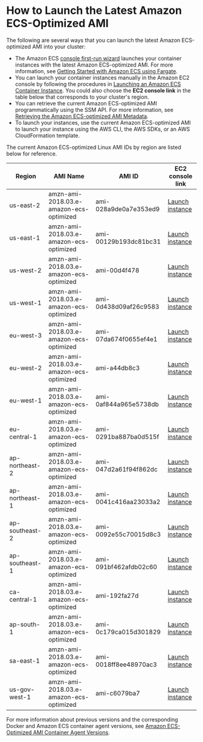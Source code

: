 # How to Launch the Latest Amazon ECS\-Optimized AMI<a name="ecs-optimized_AMI_launch_latest"></a>

The following are several ways that you can launch the latest Amazon ECS\-optimized AMI into your cluster:
+ The Amazon ECS [console first\-run wizard](https://console.aws.amazon.com/ecs/home#/firstRun) launches your container instances with the latest Amazon ECS\-optimized AMI\. For more information, see [Getting Started with Amazon ECS using Fargate](ECS_GetStarted.md)\.
+ You can launch your container instances manually in the Amazon EC2 console by following the procedures in [Launching an Amazon ECS Container Instance](launch_container_instance.md)\. You could also choose the **EC2 console link** in the table below that corresponds to your cluster's region\.
+ You can retrieve the current Amazon ECS\-optimized AMI programmatically using the SSM API\. For more information, see [Retrieving the Amazon ECS\-optimized AMI Metadata](retrieve-ecs-optimized_AMI.md)\.
+ To launch your instances, use the current Amazon ECS\-optimized AMI to launch your instance using the AWS CLI, the AWS SDKs, or an AWS CloudFormation template\.

The current Amazon ECS\-optimized Linux AMI IDs by region are listed below for reference\.


| Region | AMI Name | AMI ID | EC2 console link | 
| --- | --- | --- | --- | 
| us\-east\-2 | amzn\-ami\-2018\.03\.e\-amazon\-ecs\-optimized | ami\-028a9de0a7e353ed9 | [Launch instance](https://console.aws.amazon.com/ec2/v2/home?region=us-east-2#LaunchInstanceWizard:ami=ami-028a9de0a7e353ed9) | 
| us\-east\-1 | amzn\-ami\-2018\.03\.e\-amazon\-ecs\-optimized | ami\-00129b193dc81bc31 | [Launch instance](https://console.aws.amazon.com/ec2/v2/home?region=us-east-1#LaunchInstanceWizard:ami=ami-00129b193dc81bc31) | 
| us\-west\-2 | amzn\-ami\-2018\.03\.e\-amazon\-ecs\-optimized | ami\-00d4f478 | [Launch instance](https://console.aws.amazon.com/ec2/v2/home?region=us-west-2#LaunchInstanceWizard:ami=ami-00d4f478) | 
| us\-west\-1 | amzn\-ami\-2018\.03\.e\-amazon\-ecs\-optimized | ami\-0d438d09af26c9583 | [Launch instance](https://console.aws.amazon.com/ec2/v2/home?region=us-west-1#LaunchInstanceWizard:ami=ami-0d438d09af26c9583) | 
| eu\-west\-3 | amzn\-ami\-2018\.03\.e\-amazon\-ecs\-optimized | ami\-07da674f0655ef4e1 | [Launch instance](https://console.aws.amazon.com/ec2/v2/home?region=eu-west-3#LaunchInstanceWizard:ami=ami-07da674f0655ef4e1) | 
| eu\-west\-2 | amzn\-ami\-2018\.03\.e\-amazon\-ecs\-optimized | ami\-a44db8c3 | [Launch instance](https://console.aws.amazon.com/ec2/v2/home?region=eu-west-2#LaunchInstanceWizard:ami=ami-a44db8c3) | 
| eu\-west\-1 | amzn\-ami\-2018\.03\.e\-amazon\-ecs\-optimized | ami\-0af844a965e5738db | [Launch instance](https://console.aws.amazon.com/ec2/v2/home?region=eu-west-1#LaunchInstanceWizard:ami=ami-0af844a965e5738db) | 
| eu\-central\-1 | amzn\-ami\-2018\.03\.e\-amazon\-ecs\-optimized | ami\-0291ba887ba0d515f | [Launch instance](https://console.aws.amazon.com/ec2/v2/home?region=eu-central-1#LaunchInstanceWizard:ami=ami-0291ba887ba0d515f) | 
| ap\-northeast\-2 | amzn\-ami\-2018\.03\.e\-amazon\-ecs\-optimized | ami\-047d2a61f94f862dc | [Launch instance](https://console.aws.amazon.com/ec2/v2/home?region=ap-northeast-2#LaunchInstanceWizard:ami=ami-047d2a61f94f862dc) | 
| ap\-northeast\-1 | amzn\-ami\-2018\.03\.e\-amazon\-ecs\-optimized | ami\-0041c416aa23033a2 | [Launch instance](https://console.aws.amazon.com/ec2/v2/home?region=ap-northeast-1#LaunchInstanceWizard:ami=ami-0041c416aa23033a2) | 
| ap\-southeast\-2 | amzn\-ami\-2018\.03\.e\-amazon\-ecs\-optimized | ami\-0092e55c70015d8c3 | [Launch instance](https://console.aws.amazon.com/ec2/v2/home?region=ap-southeast-2#LaunchInstanceWizard:ami=ami-0092e55c70015d8c3) | 
| ap\-southeast\-1 | amzn\-ami\-2018\.03\.e\-amazon\-ecs\-optimized | ami\-091bf462afdb02c60 | [Launch instance](https://console.aws.amazon.com/ec2/v2/home?region=ap-southeast-1#LaunchInstanceWizard:ami=ami-091bf462afdb02c60) | 
| ca\-central\-1 | amzn\-ami\-2018\.03\.e\-amazon\-ecs\-optimized | ami\-192fa27d | [Launch instance](https://console.aws.amazon.com/ec2/v2/home?region=ca-central-1#LaunchInstanceWizard:ami=ami-192fa27d) | 
| ap\-south\-1 | amzn\-ami\-2018\.03\.e\-amazon\-ecs\-optimized | ami\-0c179ca015d301829 | [Launch instance](https://console.aws.amazon.com/ec2/v2/home?region=ap-south-1#LaunchInstanceWizard:ami=ami-0c179ca015d301829) | 
| sa\-east\-1 | amzn\-ami\-2018\.03\.e\-amazon\-ecs\-optimized | ami\-0018ff8ee48970ac3 | [Launch instance](https://console.aws.amazon.com/ec2/v2/home?region=sa-east-1#LaunchInstanceWizard:ami=ami-0018ff8ee48970ac3) | 
| us\-gov\-west\-1 | amzn\-ami\-2018\.03\.e\-amazon\-ecs\-optimized | ami\-c6079ba7 | [Launch instance](https://console.aws.amazon.com/ec2/v2/home?region=us-gov-west-1#LaunchInstanceWizard:ami=ami-c6079ba7) | 

 For more information about previous versions and the corresponding Docker and Amazon ECS container agent versions, see [Amazon ECS\-Optimized AMI Container Agent Versions](container_agent_versions.md#ecs-optimized-ami-agent-versions)\.